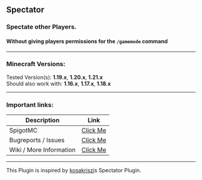 ## Spectator

### Spectate other Players.
#### Without giving players permissions for the `/gamemode` command

***

### Minecraft Versions:

Tested Version(s): **1.19.x**, **1.20.x**, **1.21.x**<br/>
Should also work with: **1.16.x**, **1.17.x**, **1.18.x**

***

### Important links:

| Description             |                              Link                               |
|-------------------------|:---------------------------------------------------------------:|
| SpigotMC                | [Click Me](https://www.spigotmc.org/resources/spectator.93051/) |
| Bugreports / Issues     |  [Click Me](https://github.com/CuzIm1Tigaaa/Spectator/issues)   |
| Wiki / More Information |   [Click Me](https://github.com/CuzIm1Tigaaa/Spectator/wiki)    |

***

This Plugin is inspired by [kosakriszi](https://www.spigotmc.org/resources/spectator.16745/)s Spectator Plugin.
